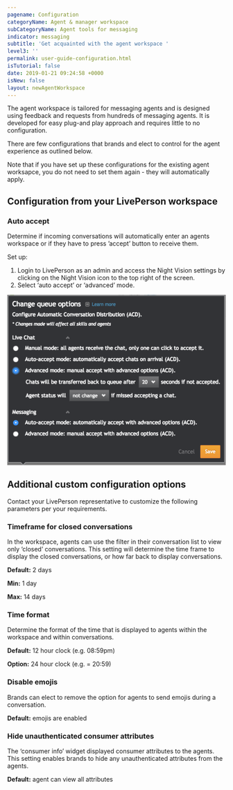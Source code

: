 ```yaml
---
pagename: Configuration
categoryName: Agent & manager workspace
subCategoryName: Agent tools for messaging
indicator: messaging
subtitle: 'Get acquainted with the agent workspace '
level3: ''
permalink: user-guide-configuration.html
isTutorial: false
date: 2019-01-21 09:24:58 +0000
isNew: false
layout: newAgentWorkspace
---
```


The agent workspace is tailored for messaging agents and is designed using feedback and requests from hundreds of messaging agents.  It is developed for easy plug-and play approach and requires little to no configuration.  

There are few configurations that brands and elect to control for the agent experience as outlined below.  

Note that if you have set up these configurations for the existing agent worksapce, you do not need to set them again - they will automatically apply.



## Configuration from your LivePerson workspace

### Auto accept

Determine if incoming conversations will automatically enter an agents workspace or if they have to press ’accept’ button to receive them.

Set up: 
1. Login to LivePerson as an admin and access the Night Vision settings by clicking on the Night Vision icon to the top right of the screen.
2. Select ‘auto accept’ or ‘advanced’ mode.

![alt text](img/workspace-configuration-1.png)

## Additional custom configuration options 

Contact your LivePerson representative to customize the following parameters per your requirements.

### Timeframe for closed conversations 
In the workspace, agents can use the filter in their conversation list to view only ‘closed’ conversations.  This setting will determine the time frame to display the closed conversations, or how far back to display conversations.  

**Default:** 2 days

**Min:** 1 day

**Max:** 14 days

### Time format
Determine the format of the time that is displayed to agents within the workspace and within conversations.

**Default:** 12 hour clock (e.g. 08:59pm)

**Option:** 24 hour clock (e.g.  = 20:59)

### Disable emojis
Brands can elect to remove the option for agents to send emojis during a conversation. 

**Default:** emojis are enabled 

### Hide unauthenticated consumer attributes
The ‘consumer info’ widget displayed consumer attributes to the agents.  This setting enables brands to hide any unauthenticated attributes from the agents. 

**Default:** agent can view all attributes

